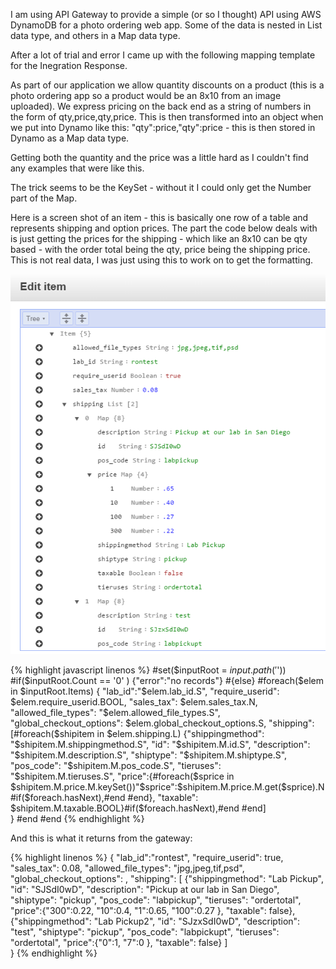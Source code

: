 ---
---
I am using API Gateway to provide a simple (or so I thought) API using AWS DynamoDB for a photo ordering web app. Some of the data is nested in List data type, and others in a Map data type.

After a lot of trial and error I came up with the following mapping template for the Inegration Response.

As part of our application we allow quantity discounts on a product (this is a photo ordering app so a product would be an 8x10 from an image uploaded). We express pricing on the back end as a string of numbers in the form of qty,price,qty,price. This is then transformed into an object when we put into Dynamo like this: "qty":price,"qty":price - this is then stored in Dynamo as a Map data type.

Getting both the quantity and the price was a little hard as I couldn't find any examples that were like this.

The trick seems to be the KeySet - without it I could only get the Number part of the Map.

Here is a screen shot of an item - this is basically one row of a table and represents shipping and option prices. The part the code below deals with is just getting the prices for the shipping - which like an 8x10 can be qty based - with the order total being the qty, price being the shipping price. This is not real data, I was just using this to work on to get the formatting.

![DynamoDB screenshot of an item with Map data type](/assets/images/dynamodb-api-mapping-template-map-type.png)

{% highlight javascript linenos %}
#set($inputRoot = $input.path('$'))
#if($inputRoot.Count == '0' ) {"error":"no records"} #{else} 
#foreach($elem in $inputRoot.Items) 
{
   "lab_id":"$elem.lab_id.S",
   "require_userid": $elem.require_userid.BOOL,
   "sales_tax": $elem.sales_tax.N,
   "allowed_file_types": "$elem.allowed_file_types.S",
    "global_checkout_options": $elem.global_checkout_options.S,
    "shipping": [#foreach($shipitem in $elem.shipping.L)
    {"shippingmethod": "$shipitem.M.shippingmethod.S",
    "id": "$shipitem.M.id.S",
    "description": "$shipitem.M.description.S",
    "shiptype": "$shipitem.M.shiptype.S",
    "pos_code": "$shipitem.M.pos_code.S",
    "tieruses": "$shipitem.M.tieruses.S",
    "price":{#foreach($sprice in $shipitem.M.price.M.keySet())"$sprice":$shipitem.M.price.M.get($sprice).N#if($foreach.hasNext),#end #end},
    "taxable": $shipitem.M.taxable.BOOL}#if($foreach.hasNext),#end #end]   
} #end #end
{% endhighlight %}

And this is what it returns from the gateway:

{% highlight linenos %}
{
   "lab_id":"rontest",
   "require_userid": true,
   "sales_tax": 0.08,
   "allowed_file_types": "jpg,jpeg,tif,psd",
    "global_checkout_options": ,
    "shipping": [    {"shippingmethod": "Lab Pickup",
    "id": "SJSdI0wD",
    "description": "Pickup at our lab in San Diego",
    "shiptype": "pickup",
    "pos_code": "labpickup",
    "tieruses": "ordertotal",
    "price":{"300":0.22, "10":0.4, "1":0.65, "100":0.27 },
    "taxable": false},     {"shippingmethod": "Lab Pickup2",
    "id": "SJzxSdI0wD",
    "description": "test",
    "shiptype": "pickup",
    "pos_code": "labpickupt",
    "tieruses": "ordertotal",
    "price":{"0":1, "7":0 },
    "taxable": false} ]   
}
{% endhighlight %}
